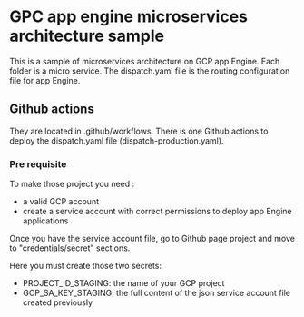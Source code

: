 # GPC app engine microservices architecture sample

This is a sample of microservices architecture on GCP app Engine.
Each folder is a micro service.
The dispatch.yaml file is the routing configuration file for app Engine.

## Github actions

They are located in .github/workflows.
There is one Github actions to deploy the dispatch.yaml file (dispatch-production.yaml).

### Pre requisite

To make those project you need :

- a valid GCP account
- create a service account with correct permissions to deploy app Engine applications

Once you have the service account file, go to Github page project and move to "credentials/secret" sections.

Here you must create those two secrets:

- PROJECT_ID_STAGING: the name of your GCP project
- GCP_SA_KEY_STAGING: the full content of the json service account file created previously
